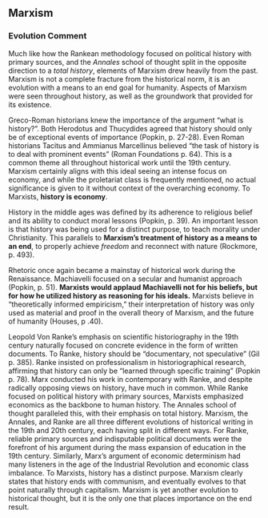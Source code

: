 ## Marxism

### Evolution Comment

Much like how the Rankean methodology focused on political history with primary sources, and the *Annales* school of thought split in the opposite direction to a *total history*, elements of Marxism drew heavily from the past. Marxism is not a complete fracture from the historical norm, it is an evolution with a means to an end goal for humanity. Aspects of Marxism were seen throughout history, as well as the groundwork that provided for its existence. 

Greco-Roman historians knew the importance of the argument “what is history?”. Both Herodotus and Thucydides agreed that history should only be of exceptional events of importance (Popkin, p. 27-28). Even Roman historians Tacitus and Ammianus Marcellinus believed “the task of history is to deal with prominent events” (Roman Foundations p. 64). This is a common theme all throughout historical work until the 19th century. Marxism certainly aligns with this ideal seeing an intense focus on economy, and while the proletariat class is frequently mentioned, no actual significance is given to it without context of the overarching economy. To Marxists, **history is economy**. 

History in the middle ages was defined by its adherence to religious belief and its ability to conduct moral lessons (Popkin, p. 39). An important lesson is that history was being used for a distinct purpose, to teach morality under Christianity. This parallels to **Marxism’s treatment of history as a means to an end**, to properly achieve *freedom* and reconnect with nature (Rockmore, p. 493).

Rhetoric once again became a mainstay of historical work during the Renaissance. Machiavelli focused on a secular and humanist approach (Popkin, p. 51). **Marxists would applaud Machiavelli not for his beliefs, but for how he utilized history as reasoning for his ideals.** Marxists believe in “theoretically informed empiricism,” their interpretation of history was only used as material and proof in the overall theory of Marxism, and the future of humanity (Houses, p .40). 

Leopold Von Ranke’s emphasis on scientific historiography in the 19th century naturally focused on concrete evidence in the form of written documents. To Ranke, history should be “documentary, not speculative” (Gil p. 385). Ranke insisted on professionalism in historiographical research, affirming that history can only be “learned through specific training” (Popkin p. 78). Marx conducted his work in contemporary with Ranke, and despite radically opposing views on history, have much in common. While Ranke focused on political history with primary sources, Marxists emphasized economics as the backbone to human history. The Annales school of thought paralleled this, with their emphasis on total history. Marxism, the Annales, and Ranke are all three different evolutions of historical writing in the 19th and 20th century, each having split in different ways. For Ranke, reliable primary sources and indisputable political documents were the forefront of his argument during the mass expansion of education in the 19th century. Similarly, Marx’s argument of economic determinism had many listeners in the age of the Industrial Revolution and economic class imbalance. To Marxists, history has a distinct purpose. Marxism clearly states that history ends with communism, and eventually evolves to that point naturally through capitalism. Marxism is yet another evolution to historical thought, but it is the only one that places importance on the end result. 
